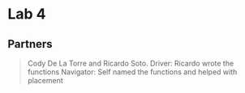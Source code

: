 # Lab 4

## Partners

> Cody De La Torre and Ricardo Soto.
> Driver: Ricardo wrote the functions
> Navigator: Self named the functions and helped with placement